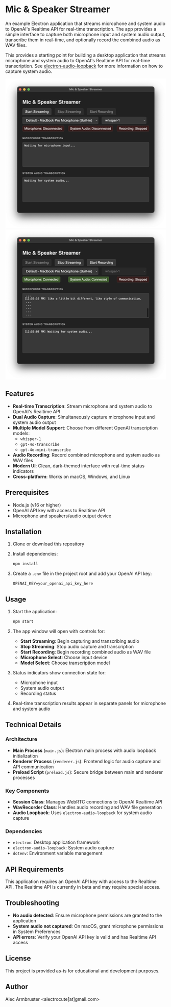 # Mic & Speaker Streamer

An example Electron application that streams microphone and system audio to OpenAI's Realtime API for real-time transcription. The app provides a simple interface to capture both microphone input and system audio output, transcribe them in real-time, and optionally record the combined audio as WAV files.

This provides a starting point for building a desktop application that streams microphone and system audio to OpenAI's Realtime API for real-time transcription. See [electron-audio-loopback](https://github.com/alectrocute/electron-audio-loopback) for more information on how to capture system audio.

![Screenshot](.github/screenshot-1.png)
![Screenshot](.github/screenshot-2.png)

## Features

- **Real-time Transcription**: Stream microphone and system audio to OpenAI's Realtime API
- **Dual Audio Capture**: Simultaneously capture microphone input and system audio output
- **Multiple Model Support**: Choose from different OpenAI transcription models:
  - `whisper-1`
  - `gpt-4o-transcribe`
  - `gpt-4o-mini-transcribe`
- **Audio Recording**: Record combined microphone and system audio as WAV files
- **Modern UI**: Clean, dark-themed interface with real-time status indicators
- **Cross-platform**: Works on macOS, Windows, and Linux

## Prerequisites

- Node.js (v16 or higher)
- OpenAI API key with access to Realtime API
- Microphone and speakers/audio output device

## Installation

1. Clone or download this repository
2. Install dependencies:
   ```bash
   npm install
   ```

3. Create a `.env` file in the project root and add your OpenAI API key:
   ```
   OPENAI_KEY=your_openai_api_key_here
   ```

## Usage

1. Start the application:
   ```bash
   npm start
   ```

2. The app window will open with controls for:
   - **Start Streaming**: Begin capturing and transcribing audio
   - **Stop Streaming**: Stop audio capture and transcription
   - **Start Recording**: Begin recording combined audio as WAV file
   - **Microphone Select**: Choose input device
   - **Model Select**: Choose transcription model

3. Status indicators show connection state for:
   - Microphone input
   - System audio output
   - Recording status

4. Real-time transcription results appear in separate panels for microphone and system audio

## Technical Details

### Architecture

- **Main Process** (`main.js`): Electron main process with audio loopback initialization
- **Renderer Process** (`renderer.js`): Frontend logic for audio capture and API communication
- **Preload Script** (`preload.js`): Secure bridge between main and renderer processes

### Key Components

- **Session Class**: Manages WebRTC connections to OpenAI Realtime API
- **WavRecorder Class**: Handles audio recording and WAV file generation
- **Audio Loopback**: Uses `electron-audio-loopback` for system audio capture

### Dependencies

- `electron`: Desktop application framework
- `electron-audio-loopback`: System audio capture
- `dotenv`: Environment variable management

## API Requirements

This application requires an OpenAI API key with access to the Realtime API. The Realtime API is currently in beta and may require special access.

## Troubleshooting

- **No audio detected**: Ensure microphone permissions are granted to the application
- **System audio not captured**: On macOS, grant microphone permissions in System Preferences
- **API errors**: Verify your OpenAI API key is valid and has Realtime API access

## License

This project is provided as-is for educational and development purposes.

## Author

Alec Armbruster <alectrocute[at]gmail.com>
